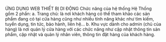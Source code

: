 ỨNG DỤNG WEB THIẾT BỊ DI ĐỘNG
Chức năng của hệ thống
Hệ Thống gồm 2 phần:
a. Trang chủ: là nơi khách hàng có thể tham khảo các sản phẩm đang có tại cửa hàng cũng như nhiều tính năng khác như tìm kiếm, tuyển dụng, tin tức, bảo hành, liên hệ…
 b. Khu vực dành cho admin (chủ của hàng) là nơi quản lý cửa hàng với các chức năng như cập nhật thông tin sản phẩm, cập nhật và quản lý nhân viên, thông tin đặt hàng của khách hàng.
